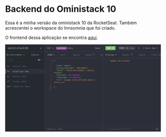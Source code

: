 # Backend do Oministack 10
Essa é a minha versão da oministack 10 da RocketSeat.
Também acrescentei o workspace do Innsomnia que foi criado.

O frontend dessa aplicação se encontra [aqui](https://github.com/pedrohba1/oministack10-frontend).

![Imagem do insomnia](https://github.com/pedrohba1/oministack10-backend/blob/master/readme%20stuff/insomnia.png)


